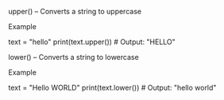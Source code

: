 upper() – Converts a string to uppercase

Example

text = "hello"
print(text.upper())  # Output: "HELLO"

lower() – Converts a string to lowercase

Example

text = "Hello WORLD"
print(text.lower())  # Output: "hello world"
